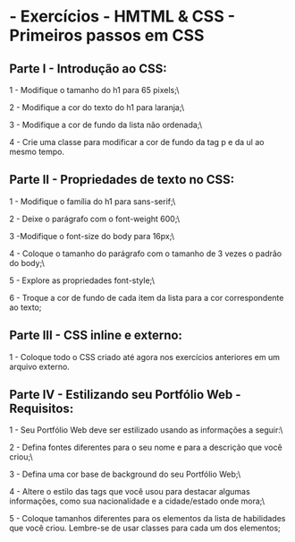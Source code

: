  #  - Exercícios - HMTML & CSS - Primeiros passos em CSS

## Parte I - Introdução ao CSS:


1 - Modifique o tamanho do h1 para 65 pixels;\

2 - Modifique a cor do texto do h1 para laranja;\

3 - Modifique a cor de fundo da lista não ordenada;\

4 - Crie uma classe para modificar a cor de fundo da tag p e da ul ao mesmo tempo.


## Parte II - Propriedades de texto no CSS:

1 - Modifique o família do h1 para sans-serif;\

2 - Deixe o parágrafo com o font-weight 600;\

3 -Modifique o font-size do body para 16px;\

4 - Coloque o tamanho do parágrafo com o tamanho de 3 vezes o padrão do body;\

5 - Explore as propriedades font-style;\

6 - Troque a cor de fundo de cada item da lista para a cor correspondente ao texto;

## Parte III - CSS inline e externo:

1 - Coloque todo o CSS criado até agora nos exercícios anteriores em um arquivo externo.


## Parte IV - Estilizando seu Portfólio Web - Requisitos:

1 - Seu Portfólio Web deve ser estilizado usando as informações a seguir:\

2 - Defina fontes diferentes para o seu nome e para a descrição que você criou;\

3 - Defina uma cor base de background do seu Portfólio Web;\

4 - Altere o estilo das tags que você usou para destacar algumas informações, como sua nacionalidade e a cidade/estado onde mora;\

5 - Coloque tamanhos diferentes para os elementos da lista de habilidades que você criou. Lembre-se de usar classes para cada um dos elementos;

